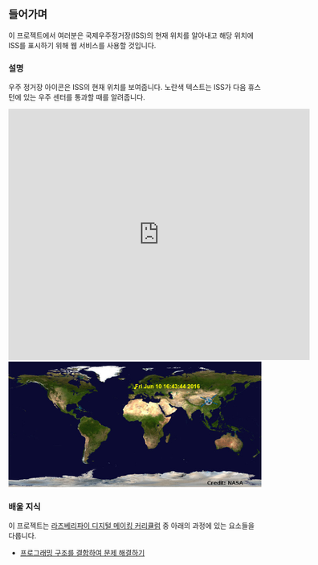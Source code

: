 ## 들어가며

이 프로젝트에서 여러분은 국제우주정거장(ISS)의 현재 위치를 알아내고 해당 위치에 ISS를 표시하기 위해 웹 서비스를 사용할 것입니다.

### 설명

우주 정거장 아이콘은 ISS의 현재 위치를 보여줍니다. 노란색 텍스트는 ISS가 다음 휴스턴에 있는 우주 센터를 통과할 때를 알려줍니다.

<div class="trinket">
  <iframe src="https://trinket.io/embed/python/0552dfa758?outputOnly=true&start=result" width="600" height="500" frameborder="0" marginwidth="0" marginheight="0" allowfullscreen>
  </iframe>
  <img src="images/iss-final.png">
</div>

### 배울 지식

이 프로젝트는 [라즈베리파이 디지털 메이킹 커리큘럼](http://rpf.io/curriculum) 중 아래의 과정에 있는 요소들을 다룹니다.

+ [프로그래밍 구조를 결합하여 문제 해결하기](https://www.raspberrypi.org/curriculum/programming/builder)